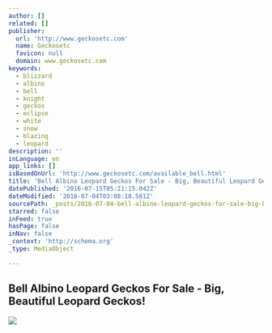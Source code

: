 ```yaml
---
author: []
related: []
publisher:
  url: 'http://www.geckosetc.com'
  name: Geckosetc
  favicon: null
  domain: www.geckosetc.com
keywords:
  - blizzard
  - albino
  - bell
  - knight
  - geckos
  - eclipse
  - white
  - snow
  - blazing
  - leopard
description: ''
inLanguage: en
app_links: []
isBasedOnUrl: 'http://www.geckosetc.com/available_bell.html'
title: 'Bell Albino Leopard Geckos For Sale - Big, Beautiful Leopard Geckos!'
datePublished: '2016-07-15T05:21:15.042Z'
dateModified: '2016-07-04T03:08:18.581Z'
sourcePath: _posts/2016-07-04-bell-albino-leopard-geckos-for-sale-big-beautiful-leopard.md
starred: false
inFeed: true
hasPage: false
inNav: false
_context: 'http://schema.org'
_type: MediaObject

---
```

<article style=""><h1>Bell Albino Leopard Geckos For Sale - Big, Beautiful Leopard Geckos!</h1><img src="http://www.geckosetc.com/images/avail/0216/BWYF13320_2759_15_0216_200.jpg" /></article>